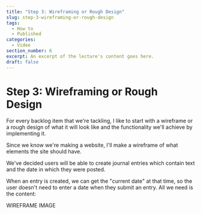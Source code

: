 ```yaml
---
title: "Step 3: Wireframing or Rough Design"
slug: step-3-wireframing-or-rough-design
tags:
  - How to
  - Published
categories:
  - Video
section_number: 6
excerpt: An excerpt of the lecture's content goes here.
draft: false
---
```


# Step 3: Wireframing or Rough Design

For every backlog item that we're tackling, I like to start with a wireframe or a rough design of what it will look like and the functionality we'll achieve by implementing it.

Since we know we're making a website, I'll make a wireframe of what elements the site should have.

We've decided users will be able to create journal entries which contain text and the date in which they were posted.

When an entry is created, we can get the "current date" at that time, so the user doesn't need to enter a date when they submit an entry. All we need is the content:

WIREFRAME IMAGE
